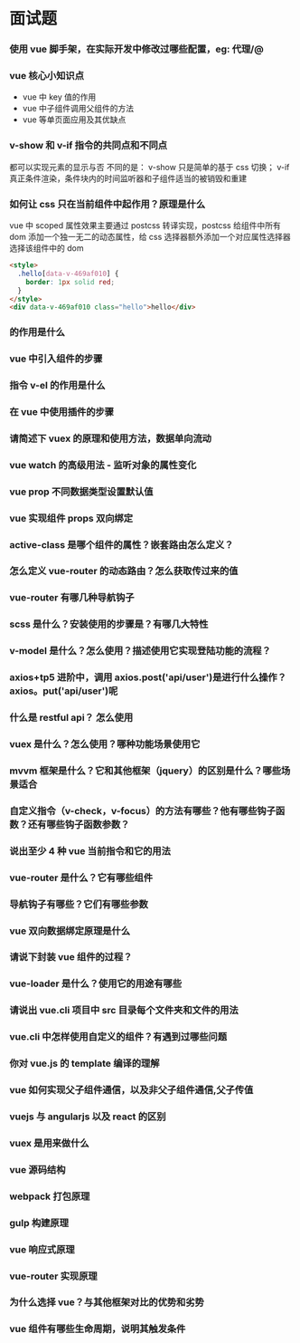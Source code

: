 # 面试题

### 使用 vue 脚手架，在实际开发中修改过哪些配置，eg: 代理/@

### vue 核心小知识点

- vue 中 key 值的作用
- vue 中子组件调用父组件的方法
- vue 等单页面应用及其优缺点

### v-show 和 v-if 指令的共同点和不同点

都可以实现元素的显示与否
不同的是：
v-show 只是简单的基于 css 切换；
v-if 真正条件渲染，条件块内的时间监听器和子组件适当的被销毁和重建

### 如何让 css 只在当前组件中起作用？原理是什么

vue 中 scoped 属性效果主要通过 postcss 转译实现，postcss 给组件中所有 dom 添加一个独一无二的动态属性，给 css 选择器额外添加一个对应属性选择器选择该组件中的 dom

```html
<style>
  .hello[data-v-469af010] {
    border: 1px solid red;
  }
</style>
<div data-v-469af010 class="hello">hello</div>
```

### <keep-alive></keep-alive>的作用是什么

### vue 中引入组件的步骤

### 指令 v-el 的作用是什么

### 在 vue 中使用插件的步骤

### 请简述下 vuex 的原理和使用方法，数据单向流动

### vue watch 的高级用法 - 监听对象的属性变化

### vue prop 不同数据类型设置默认值

### vue 实现组件 props 双向绑定

### active-class 是哪个组件的属性？嵌套路由怎么定义？

### 怎么定义 vue-router 的动态路由？怎么获取传过来的值

### vue-router 有哪几种导航钩子

### scss 是什么？安装使用的步骤是？有哪几大特性

### v-model 是什么？怎么使用？描述使用它实现登陆功能的流程？

### axios+tp5 进阶中，调用 axios.post('api/user')是进行什么操作？axios。put('api/user')呢

### 什么是 restful api？ 怎么使用

### vuex 是什么？怎么使用？哪种功能场景使用它

### mvvm 框架是什么？它和其他框架（jquery）的区别是什么？哪些场景适合

### 自定义指令（v-check，v-focus）的方法有哪些？他有哪些钩子函数？还有哪些钩子函数参数？

### 说出至少 4 种 vue 当前指令和它的用法

### vue-router 是什么？它有哪些组件

### 导航钩子有哪些？它们有哪些参数

### vue 双向数据绑定原理是什么

### 请说下封装 vue 组件的过程？

### vue-loader 是什么？使用它的用途有哪些

### 请说出 vue.cli 项目中 src 目录每个文件夹和文件的用法

### vue.cli 中怎样使用自定义的组件？有遇到过哪些问题

### 你对 vue.js 的 template 编译的理解

### vue 如何实现父子组件通信，以及非父子组件通信,父子传值

### vuejs 与 angularjs 以及 react 的区别

### vuex 是用来做什么

### vue 源码结构

### webpack 打包原理

### gulp 构建原理

### vue 响应式原理

### vue-router 实现原理

### 为什么选择 vue？与其他框架对比的优势和劣势

### vue 组件有哪些生命周期，说明其触发条件
